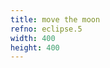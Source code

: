 ```yaml
---
title: move the moon
refno: eclipse.5
width: 400
height: 400
---
```


<script>
function setup() {
  createCanvas(400, 400);
  slider = createSlider(-80, 80, -80);
  slider.position(10, 10);
}

function draw() {
  background(220);
  translate(width/2,height/2)

  val = slider.value();

  fill('yellow')
  circle(0,0,80)

  fill('white')
  circle(val,0,80)
}</script>

